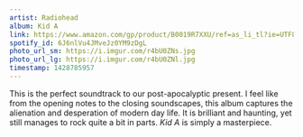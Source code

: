 ```yaml
---
artist: Radiohead
album: Kid A
link: https://www.amazon.com/gp/product/B0019R7XXU/ref=as_li_tl?ie=UTF8&camp=1789&creative=390957&creativeASIN=B0019R7XXU&linkCode=as2&tag=besalbintheun-20&linkId=3HE6GGCZ25FTF7XT
spotify_id: 6J6nlVu4JMveJz0YM9zDgL
photo_url_sm: https://i.imgur.com/r4bU0ZNs.jpg
photo_url_lg: https://i.imgur.com/r4bU0ZNl.jpg
timestamp: 1428785957
---
```

This is the perfect soundtrack to our post-apocalyptic present. I feel like from the opening notes to the closing soundscapes, this album captures the alienation and desperation of modern day life. It is brilliant and haunting, yet still manages to rock quite a bit in parts. _Kid A_ is simply a masterpiece.